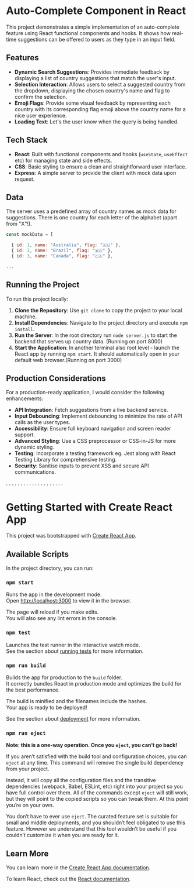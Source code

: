 # Auto-Complete Component in React

This project demonstrates a simple implementation of an auto-complete feature using React functional components and hooks. It shows how real-time suggestions can be offered to users as they type in an input field.

## Features

- **Dynamic Search Suggestions**: Provides immediate feedback by displaying a list of country suggestions that match the user's input.
- **Selection Interaction**: Allows users to select a suggested country from the dropdown, displaying the chosen country's name and flag to confirm the selection.
- **Emoji Flags**: Provide some visual feedback by representing each country with its corresponding flag emoji above the country name for a nice user experience.
- **Loading Text**: Let's the user know when the query is being handled.

## Tech Stack

- **React**: Built with functional components and hooks (`useState`, `useEffect` etc) for managing state and side effects.
- **CSS**: Basic styling to ensure a clean and straightforward user interface.
- **Express**: A simple server to provide the client with mock data upon request.

## Data

The server uses a predefined array of country names as mock data for suggestions. There is one country for each letter of the alphabet (apart from "X"!).

```javascript
const mockData = [

  { id: 1, name: "Australia", flag: "🇦🇺" },
  { id: 2, name: "Brazil", flag: "🇧🇷" },
  { id: 3, name: "Canada", flag: "🇨🇦" },

...
```

## Running the Project

To run this project locally:

1. **Clone the Repository**: Use `git clone` to copy the project to your local machine.
2. **Install Dependencies**: Navigate to the project directory and execute `npm install`.
3. **Run the Server**: In the root directory run `node server.js` to start the backend that serves up country data. (Running on port 8000)
4. **Start the Application**: In another terminal also root level - launch the React app by running `npm start`. It should automatically open in your default web browser.(Running on port 3000)

## Production Considerations

For a production-ready application, I would consider the following enhancements:

- **API Integration**: Fetch suggestions from a live backend service.
- **Input Debouncing**: Implement debouncing to minimize the rate of API calls as the user types.
- **Accessibility**: Ensure full keyboard navigation and screen reader support.
- **Advanced Styling**: Use a CSS preprocessor or CSS-in-JS for more dynamic styling.
- **Testing**: Incorporate a testing framework eg. Jest along with React Testing Library for comprehensive testing.
- **Security**: Sanitise inputs to prevent XSS and secure API communications.

. . . . . . . . . . . . . . . . . . . .

# Getting Started with Create React App

This project was bootstrapped with [Create React App](https://github.com/facebook/create-react-app).

## Available Scripts

In the project directory, you can run:

### `npm start`

Runs the app in the development mode.\
Open [http://localhost:3000](http://localhost:3000) to view it in the browser.

The page will reload if you make edits.\
You will also see any lint errors in the console.

### `npm test`

Launches the test runner in the interactive watch mode.\
See the section about [running tests](https://facebook.github.io/create-react-app/docs/running-tests) for more information.

### `npm run build`

Builds the app for production to the `build` folder.\
It correctly bundles React in production mode and optimizes the build for the best performance.

The build is minified and the filenames include the hashes.\
Your app is ready to be deployed!

See the section about [deployment](https://facebook.github.io/create-react-app/docs/deployment) for more information.

### `npm run eject`

**Note: this is a one-way operation. Once you `eject`, you can’t go back!**

If you aren’t satisfied with the build tool and configuration choices, you can `eject` at any time. This command will remove the single build dependency from your project.

Instead, it will copy all the configuration files and the transitive dependencies (webpack, Babel, ESLint, etc) right into your project so you have full control over them. All of the commands except `eject` will still work, but they will point to the copied scripts so you can tweak them. At this point you’re on your own.

You don’t have to ever use `eject`. The curated feature set is suitable for small and middle deployments, and you shouldn’t feel obligated to use this feature. However we understand that this tool wouldn’t be useful if you couldn’t customize it when you are ready for it.

## Learn More

You can learn more in the [Create React App documentation](https://facebook.github.io/create-react-app/docs/getting-started).

To learn React, check out the [React documentation](https://reactjs.org/).

